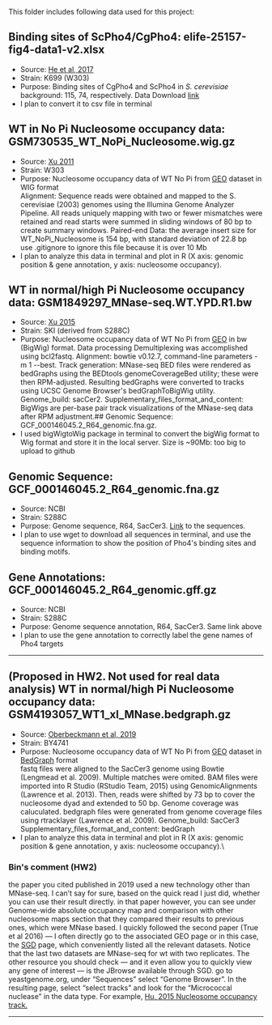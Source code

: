 This folder includes following data used for this project:
## Binding sites of ScPho4/CgPho4: elife-25157-fig4-data1-v2.xlsx
- Source: [He et al, 2017](https://elifesciences.org/articles/25157)
- Strain: K699 (W303)
- Purpose: Binding sites of CgPho4 and ScPho4 in _S. cerevisiae_ background: 115, 74, respectively. Data Download [link](https://elifesciences.org/download/aHR0cHM6Ly9jZG4uZWxpZmVzY2llbmNlcy5vcmcvYXJ0aWNsZXMvMjUxNTcvZWxpZmUtMjUxNTctZmlnNC1kYXRhMS12Mi54bHN4/elife-25157-fig4-data1-v2.xlsx?_hash=IcmxB4nJvanOaBFmUOQAqHIJHNLlZJNWCY%2FkyTN1hGI%3D)
- I plan to convert it to csv file in terminal 
## WT in No Pi Nucleosome occupancy data: GSM730535_WT_NoPi_Nucleosome.wig.gz
- Source: [Xu 2011](https://www.ncbi.nlm.nih.gov/pmc/articles/PMC3127084/)
- Strain: W303
- Purpose: Nucleosome occupancy data of WT No Pi from [GEO](https://www.ncbi.nlm.nih.gov/geo/query/acc.cgi?acc=GSM730535) dataset in WIG format\
Alignment: Sequence reads were obtained and mapped to the S. cerevisiae (2003) genomes using the Illumina Genome Analyzer Pipeline. All reads uniquely mapping with two or fewer mismatches were retained and read starts were summed in sliding windows of 80 bp to create summary windows.
Paired-end Data: the average insert size for WT_NoPi_Nucleosome is 154 bp, with standard deviation of 22.8 bp\
use .gitignore to ignore this file because it is over 10 Mb
- I plan to analyze this data in terminal and plot in R (X axis: genomic position & gene annotation, y axis: nucleosome occupancy). 
## WT in normal/high Pi Nucleosome occupancy data: GSM1849297_MNase-seq.WT.YPD.R1.bw
- Source: [Xu 2015](https://www.ncbi.nlm.nih.gov/pmc/articles/PMC4793274/)
- Strain: SKI (derived from S288C)
- Purpose: Nucleosome occupancy data of WT No Pi from [GEO](https://www.ncbi.nlm.nih.gov/geo/query/acc.cgi?acc=GSM1849297) in bw (BigWig) format. Data processing	Demultiplexing was accomplished using bcl2fastq. Alignment: bowtie v0.12.7, command-line parameters -m 1 --best. Track generation: MNase-seq BED files were rendered as bedGraphs using the BEDtools genomeCoverageBed utility; these were then RPM-adjusted. Resulting bedGraphs were converted to tracks using UCSC Genome Browser's bedGraphToBigWig utility. Genome_build: sacCer2. Supplementary_files_format_and_content: BigWigs are per-base pair track visualizations of the MNase-seq data after RPM adjustment.## Genomic Sequence: GCF_000146045.2_R64_genomic.fna.gz. 
- I used bigWigtoWig package in terminal to convert the bigWig format to Wig format and store it in the local server. Size is ~90Mb: too big to upload to github
## Genomic Sequence: GCF_000146045.2_R64_genomic.fna.gz
- Source: NCBI
- Strain: S288C
- Purpose: Genome sequence, R64, SacCer3. [Link](https://www.ncbi.nlm.nih.gov/genome/15) to the sequences. 
- I plan to use wget to download all sequences in terminal, and use the sequence information to show the position of Pho4's binding sites and binding motifs. 
## Gene Annotations: GCF_000146045.2_R64_genomic.gff.gz
- Source: NCBI
- Strain: S288C
- Purpose: Genome sequence annotation, R64, SacCer3. Same link above
- I plan to use the gene annotation to correctly label the gene names of Pho4 targets
---
## (Proposed in HW2. Not used for real data analysis) WT in normal/high Pi Nucleosome occupancy data: GSM4193057_WT1_xl_MNase.bedgraph.gz
- Source: [Oberbeckmann et al, 2019](https://pubmed.ncbi.nlm.nih.gov/31694866/)
- Strain: BY4741
- Purpose: Nucleosome occupancy data of WT No Pi from [GEO](https://www.ncbi.nlm.nih.gov/geo/query/acc.cgi?acc=GSM4193057) dataset in [BedGraph](https://genome.ucsc.edu/goldenPath/help/bedgraph.html) format\
fastq files were aligned to the SacCer3 genome using Bowtie (Lengmead et al. 2009). Multiple matches were omited.
BAM files were imported into R Studio (RStudio Team, 2015) using GenomicAlignments (Lawrence et al. 2013). Then, reads were shifted by 73 bp to cover the nucleosome dyad and extended to 50 bp. Genome coverage was caluculated.
bedgraph files were generated from genome coverage files using rtracklayer (Lawrence et al. 2009).
Genome_build: SacCer3
Supplementary_files_format_and_content: bedGraph
- I plan to analyze this data in terminal and plot in R (X axis: genomic position & gene annotation, y axis: nucleosome occupancy).\
### Bin's comment (HW2)
the paper you cited published in 2019 used a new technology other than MNase-seq. I can’t say for sure, based on the quick read I just did, whether you can use their result directly. in that paper however, you can see under Genome-wide absolute occupancy map and comparison with other nucleosome maps section that they compared their results to previous ones, which were MNase based. I quickly followed the second paper (True et al 2016) — I often directly go to the associated GEO page or in this case, the [SGD](yeastgenome.org) page, which conveniently listed all the relevant datasets. Notice that the last two datasets are MNase-seq for wt with two replicates. The other resource you should check — and it even allow you to quickly view any gene of interest — is the JBrowse available through SGD. go to yeastgenome.org, under “Sequences” select “Genome Browser”. In the resulting page, select “select tracks” and look for the “Micrococcal nuclease” in the data type. For example, [Hu, 2015 Nucleosome occupancy track.](https://browse.yeastgenome.org/?loc=chrII%3A429439..431404&tracks=DNA%2CAll%20Annotated%20Sequence%20Features%2Cyoung_cells_nucleosomes%2CHu_2015_MNase-seq_WT-YPD%2CHu_2015_MNase-seq_WT%2CH3H4_Nucleosome_positions&highlight=)

---

